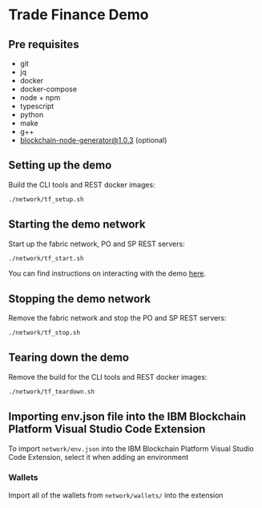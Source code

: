 # Trade Finance Demo

## Pre requisites

- git
- jq
- docker
- docker-compose
- node + npm
- typescript
- python
- make
- g++
- [blockchain-node-generator@1.0.3](https://github.com/liam-grace/blockchain-node-generator) (optional)

## Setting up the demo

Build the CLI tools and REST docker images:

```bash
./network/tf_setup.sh
```

## Starting the demo network

Start up the fabric network, PO and SP REST servers:

```bash
./network/tf_start.sh
```

You can find instructions on interacting with the demo [here](./RunThrough.md).

## Stopping the demo network

Remove the fabric network and stop the PO and SP REST servers:

```bash
./network/tf_stop.sh
```

## Tearing down the demo

Remove the build for the CLI tools and REST docker images:

```bash
./network/tf_teardown.sh
```

## Importing env.json file into the IBM Blockchain Platform Visual Studio Code Extension

To import `network/env.json` into the IBM Blockchain Platform Visual Studio Code Extension, select it when adding an environment

### Wallets

Import all of the wallets from `network/wallets/` into the extension
